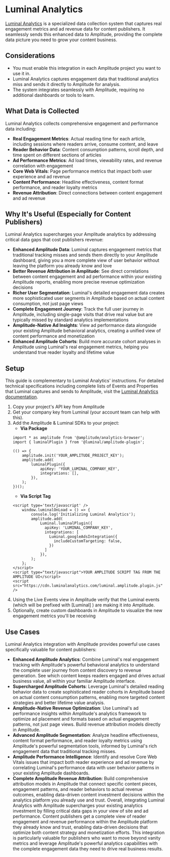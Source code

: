 # Luminal Analytics
[Luminal Analytics](https://luminalanalytics.com) is a specialized data collection system that captures real engagement metrics and ad revenue data for content publishers. It seamlessly sends this enhanced data to Amplitude, providing the complete data picture you need to grow your content business.  

## Considerations
- You must enable this integration in each Amplitude project you want to use it in.
- Luminal Analytics captures engagement data that traditional analytics miss and sends it directly to Amplitude for analysis.
- The system integrates seamlessly with Amplitude, requiring no additional dashboards or tools to learn.

## What Data is Collected
Luminal Analytics collects comprehensive engagement and performance data including:
- **Real Engagement Metrics**: Actual reading time for each article, including sessions where readers arrive, consume content, and leave
- **Reader Behavior Data**: Content consumption patterns, scroll depth, and time spent on different sections of articles
- **Ad Performance Metrics**: Ad load times, viewability rates, and revenue correlation with engagement
- **Core Web Vitals**: Page performance metrics that impact both user experience and ad revenue
- **Content Performance**: Headline effectiveness, content format performance, and reader loyalty metrics
- **Revenue Attribution**: Direct connections between content engagement and ad revenue

## Why It's Useful (Especially for Content Publishers)
Luminal Analytics supercharges your Amplitude analytics by addressing critical data gaps that cost publishers revenue:
- **Enhanced Amplitude Data**: Luminal captures engagement metrics that traditional tracking misses and sends them directly to your Amplitude dashboard, giving you a more complete view of user behavior without leaving the platform you already know and love
- **Better Revenue Attribution in Amplitude**: See direct correlations between content engagement and ad performance within your existing Amplitude reports, enabling more precise revenue optimization decisions
- **Richer User Segmentation**: Luminal's detailed engagement data creates more sophisticated user segments in Amplitude based on actual content consumption, not just page views
- **Complete Engagement Journey**: Track the full user journey in Amplitude, including single-page visits that drive real value but are typically missed by standard analytics implementations
- **Amplitude-Native Ad Insights**: View ad performance data alongside your existing Amplitude behavioral analytics, creating a unified view of content performance and monetization
- **Enhanced Amplitude Cohorts**: Build more accurate cohort analyses in Amplitude using Luminal's real engagement metrics, helping you understand true reader loyalty and lifetime value

## Setup
This guide is complementary to Luminal Analytics' instructions. For detailed technical specifications including complete lists of Events and Properties that Luminal captures and sends to Amplitude, visit the [Luminal Analytics documentation](https://luminalanalytics.com/documentation).

1. Copy your project's API key from Amplitude
2. Get your company key from Luminal (your account team can help with this).
3. Add the Amplitude & Luminal SDKs to your project:  
    - **Via Package**  
	```  
	import * as amplitude from '@amplitude/analytics-browser';
	import { luminalPlugin } from '@luminal/amplitude-plugin';

	(() => {
		amplitude.init('YOUR_AMPLITUDE_PROJECT_KEY');	
		amplitude.add(
			luminalPlugin({
				apiKey: 'YOUR_LUMINAL_COMPANY_KEY',
				integrations: [],
			}),
		);
	})();
	```
   - **Via Script Tag**  
	```  
	<script type='text/javascript' />  
		window.luminalOnLoad = () => {
			console.log('Initializing Luminal Analytics');
			amplitude.add(
			    Luminal.luminalPlugin({
			      apiKey: 'LUMINAL_COMPANY_KEY',
			      integrations: [
			        Luminal.googleAdsIntegration({
			          includeCustomTargeting: false,
			        })
			      ]
			    }),
			);
		};  
	</script>  
	<script type="text/javascript">YOUR AMPLITUDE SCRIPT TAG FROM THE AMPLITUDE UI</script>
	<script src="https://cdn.luminalanalytics.com/luminal.amplitude.plugin.js" />   
	```
3. Using the Live Events view in Amplitude verify that the Luminal events (which will be prefixed with [Luminal] ) are making it into Amplitude.
4. Optionally, create custom dashboards in Amplitude to visualize the new engagement metrics you'll be receiving


## Use Cases
Luminal Analytics integration with Amplitude provides powerful use cases specifically valuable for content publishers:
- **Enhanced Amplitude Analytics**: Combine Luminal's real engagement tracking with Amplitude's powerful behavioral analytics to understand the complete user journey from content discovery to revenue generation. See which content keeps readers engaged and drives actual business value, all within your familiar Amplitude interface.
- **Supercharged Amplitude Cohorts**: Leverage Luminal's detailed reading behavior data to create sophisticated reader cohorts in Amplitude based on actual content consumption patterns, enabling more targeted content strategies and better lifetime value analysis.
- **Amplitude-Native Revenue Optimization**: Use Luminal's ad performance insights within Amplitude's analytics framework to optimize ad placement and formats based on actual engagement patterns, not just page views. Build revenue attribution models directly in Amplitude.
- **Advanced Amplitude Segmentation**: Analyze headline effectiveness, content format performance, and reader loyalty metrics using Amplitude's powerful segmentation tools, informed by Luminal's rich engagement data that traditional tracking misses.
- **Amplitude Performance Intelligence**: Identify and resolve Core Web Vitals issues that impact both reader experience and ad revenue by correlating Luminal's performance data with user behavior patterns in your existing Amplitude dashboards.
- **Complete Amplitude Revenue Attribution**: Build comprehensive attribution models in Amplitude that connect specific content pieces, engagement patterns, and reader behaviors to actual revenue outcomes, enabling data-driven content investment decisions within the analytics platform you already use and trust.
Overall, integrating Luminal Analytics with Amplitude supercharges your existing analytics investment by filling critical data gaps in your view of site and ad performance. Content publishers get a complete view of reader engagement and revenue performance within the Amplitude platform they already know and trust, enabling data-driven decisions that optimize both content strategy and monetization efforts. This integration is particularly valuable for publishers who want to move beyond vanity metrics and leverage Amplitude's powerful analytics capabilities with the complete engagement data they need to drive real business results.
